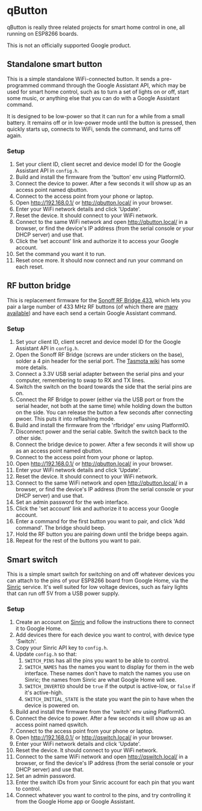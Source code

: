 # qButton
qButton is really three related projects for smart home control in one, all running on ESP8266 boards.

This is not an officially supported Google product.

## Standalone smart button
This is a simple standalone WiFi-connected button. It sends a pre-programmed command through the Google Assistant API, which may be used for smart home control, such as to turn a set of lights on or off, start some music, or anything else that you can do with a Google Assistant command.

It is designed to be low-power so that it can run for a while from a small battery. It remains off or in low-power mode until the button is pressed, then quickly starts up, connects to WiFi, sends the command, and turns off again.

### Setup
1. Set your client ID, client secret and device model ID for the Google Assistant API in `config.h`.
1. Build and install the firmware from the 'button' env using PlatformIO.
1. Connect the device to power. After a few seconds it will show up as an access point named qbutton.
1. Connect to the access point from your phone or laptop.
1. Open http://192.168.0.1/ or http://qbutton.local/ in your browser.
1. Enter your WiFi network details and click 'Update'.
1. Reset the device. It should connect to your WiFi network.
1. Connect to the same WiFi network and open http://qbutton.local/ in a browser, or find the device's IP address (from the serial console or your DHCP server) and use that.
1. Click the 'set account' link and authorize it to access your Google account.
1. Set the command you want it to run.
1. Reset once more. It should now connect and run your command on each reset.

## RF button bridge
This is replacement firmware for the [Sonoff RF Bridge 433](https://www.itead.cc/wiki/Sonoff_RF_Bridge_433), which lets you pair a large number of 433 MHz RF buttons (of which there are [many available](https://www.aliexpress.com/wholesale?SearchText=433mhz+rf+button)) and have each send a certain Google Assistant command.

### Setup
1. Set your client ID, client secret and device model ID for the Google Assistant API in `config.h`.
1. Open the Sonoff RF Bridge (screws are under stickers on the base), solder a 4 pin header for the serial port. The [Tasmota wiki](https://github.com/arendst/Sonoff-Tasmota/wiki/Hardware-Preparation) has some more details.
1. Connect a 3.3V USB serial adapter between the serial pins and your computer, remembering to swap to RX and TX lines.
1. Switch the switch on the board towards the side that the serial pins are on.
1. Connect the RF Bridge to power (either via the USB port or from the serial header, not both at the same time) while holding down the button on the side. You can release the button a few seconds after connecting pwoer. This puts it into reflashing mode.
1. Build and install the firmware from the 'rfbridge' env using PlatformIO.
1. Disconnect power and the serial cable. Switch the switch back to the other side.
1. Connect the bridge device to power. After a few seconds it will show up as an access point named qbutton.
1. Connect to the access point from your phone or laptop.
1. Open http://192.168.0.1/ or http://qbutton.local/ in your browser.
1. Enter your WiFi network details and click 'Update'.
1. Reset the device. It should connect to your WiFi network.
1. Connect to the same WiFi network and open http://qbutton.local/ in a browser, or find the device's IP address (from the serial console or your DHCP server) and use that.
1. Set an admin password for the web interface.
1. Click the 'set account' link and authorize it to access your Google account.
1. Enter a command for the first button you want to pair, and click 'Add command'. The bridge should beep.
1. Hold the RF button you are pairing down until the bridge beeps again.
1. Repeat for the rest of the buttons you want to pair.

## Smart switch
This is a simple smart switch for switching on and off whatever devices you can attach to the pins of your ESP8266 board from Google Home, via the [Sinric](https://sinric.com/) service. It's well suited for low voltage devices, such as fairy lights that can run off 5V from a USB power supply.

### Setup
1. Create an account on [Sinric](https://sinric.com/) and follow the instructions there to connect it to Google Home.
1. Add devices there for each device you want to control, with device type 'Switch'.
1. Copy your Sinric API key to `config.h`.
1. Update `config.h` so that:
    1. `SWITCH_PINS` has all the pins you want to be able to control.
    1. `SWITCH_NAMES` has the names you want to display for them in the web interface. These names don't have to match the names you use on Sinric; the names from Sinric are what Google Home will see.
    1. `SWITCH_INVERTED` should be `true` if the output is active-low, or `false` if it's active-high.
    1. `SWITCH_INITIAL_STATE` is the state you want the pin to have when the device is powered on.
1. Build and install the firmware from the 'switch' env using PlatformIO.
1. Connect the device to power. After a few seconds it will show up as an access point named qswitch.
1. Connect to the access point from your phone or laptop.
1. Open http://192.168.0.1/ or http://qswitch.local/ in your browser.
1. Enter your WiFi network details and click 'Update'.
1. Reset the device. It should connect to your WiFi network.
1. Connect to the same WiFi network and open http://qswitch.local/ in a browser, or find the device's IP address (from the serial console or your DHCP server) and use that.
1. Set an admin password.
1. Enter the switch IDs from your Sinric account for each pin that you want to control.
1. Connect whatever you want to control to the pins, and try controlling it from the Google Home app or Google Assistant.
